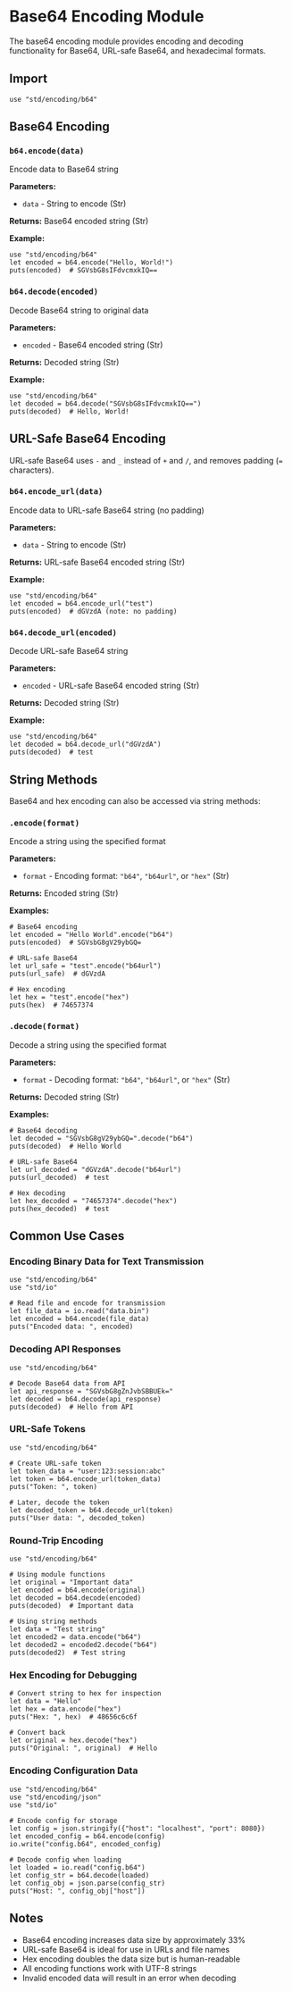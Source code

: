 # Base64 Encoding Module

The base64 encoding module provides encoding and decoding functionality for Base64, URL-safe Base64, and hexadecimal formats.

## Import

```quest
use "std/encoding/b64"
```

## Base64 Encoding

### `b64.encode(data)`
Encode data to Base64 string

**Parameters:**
- `data` - String to encode (Str)

**Returns:** Base64 encoded string (Str)

**Example:**
```quest
use "std/encoding/b64"
let encoded = b64.encode("Hello, World!")
puts(encoded)  # SGVsbG8sIFdvcmxkIQ==
```

### `b64.decode(encoded)`
Decode Base64 string to original data

**Parameters:**
- `encoded` - Base64 encoded string (Str)

**Returns:** Decoded string (Str)

**Example:**
```quest
use "std/encoding/b64"
let decoded = b64.decode("SGVsbG8sIFdvcmxkIQ==")
puts(decoded)  # Hello, World!
```

## URL-Safe Base64 Encoding

URL-safe Base64 uses `-` and `_` instead of `+` and `/`, and removes padding (`=` characters).

### `b64.encode_url(data)`
Encode data to URL-safe Base64 string (no padding)

**Parameters:**
- `data` - String to encode (Str)

**Returns:** URL-safe Base64 encoded string (Str)

**Example:**
```quest
use "std/encoding/b64"
let encoded = b64.encode_url("test")
puts(encoded)  # dGVzdA (note: no padding)
```

### `b64.decode_url(encoded)`
Decode URL-safe Base64 string

**Parameters:**
- `encoded` - URL-safe Base64 encoded string (Str)

**Returns:** Decoded string (Str)

**Example:**
```quest
use "std/encoding/b64"
let decoded = b64.decode_url("dGVzdA")
puts(decoded)  # test
```

## String Methods

Base64 and hex encoding can also be accessed via string methods:

### `.encode(format)`
Encode a string using the specified format

**Parameters:**
- `format` - Encoding format: `"b64"`, `"b64url"`, or `"hex"` (Str)

**Returns:** Encoded string (Str)

**Examples:**
```quest
# Base64 encoding
let encoded = "Hello World".encode("b64")
puts(encoded)  # SGVsbG8gV29ybGQ=

# URL-safe Base64
let url_safe = "test".encode("b64url")
puts(url_safe)  # dGVzdA

# Hex encoding
let hex = "test".encode("hex")
puts(hex)  # 74657374
```

### `.decode(format)`
Decode a string using the specified format

**Parameters:**
- `format` - Decoding format: `"b64"`, `"b64url"`, or `"hex"` (Str)

**Returns:** Decoded string (Str)

**Examples:**
```quest
# Base64 decoding
let decoded = "SGVsbG8gV29ybGQ=".decode("b64")
puts(decoded)  # Hello World

# URL-safe Base64
let url_decoded = "dGVzdA".decode("b64url")
puts(url_decoded)  # test

# Hex decoding
let hex_decoded = "74657374".decode("hex")
puts(hex_decoded)  # test
```

## Common Use Cases

### Encoding Binary Data for Text Transmission

```quest
use "std/encoding/b64"
use "std/io"

# Read file and encode for transmission
let file_data = io.read("data.bin")
let encoded = b64.encode(file_data)
puts("Encoded data: ", encoded)
```

### Decoding API Responses

```quest
use "std/encoding/b64"

# Decode Base64 data from API
let api_response = "SGVsbG8gZnJvbSBBUEk="
let decoded = b64.decode(api_response)
puts(decoded)  # Hello from API
```

### URL-Safe Tokens

```quest
use "std/encoding/b64"

# Create URL-safe token
let token_data = "user:123:session:abc"
let token = b64.encode_url(token_data)
puts("Token: ", token)

# Later, decode the token
let decoded_token = b64.decode_url(token)
puts("User data: ", decoded_token)
```

### Round-Trip Encoding

```quest
use "std/encoding/b64"

# Using module functions
let original = "Important data"
let encoded = b64.encode(original)
let decoded = b64.decode(encoded)
puts(decoded)  # Important data

# Using string methods
let data = "Test string"
let encoded2 = data.encode("b64")
let decoded2 = encoded2.decode("b64")
puts(decoded2)  # Test string
```

### Hex Encoding for Debugging

```quest
# Convert string to hex for inspection
let data = "Hello"
let hex = data.encode("hex")
puts("Hex: ", hex)  # 48656c6c6f

# Convert back
let original = hex.decode("hex")
puts("Original: ", original)  # Hello
```

### Encoding Configuration Data

```quest
use "std/encoding/b64"
use "std/encoding/json"
use "std/io"

# Encode config for storage
let config = json.stringify({"host": "localhost", "port": 8080})
let encoded_config = b64.encode(config)
io.write("config.b64", encoded_config)

# Decode config when loading
let loaded = io.read("config.b64")
let config_str = b64.decode(loaded)
let config_obj = json.parse(config_str)
puts("Host: ", config_obj["host"])
```

## Notes

- Base64 encoding increases data size by approximately 33%
- URL-safe Base64 is ideal for use in URLs and file names
- Hex encoding doubles the data size but is human-readable
- All encoding functions work with UTF-8 strings
- Invalid encoded data will result in an error when decoding
